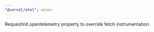 ```yaml
---
"@vercel/otel": minor
---
```


RequestInit.opentelemetry property to override fetch instrumentation
